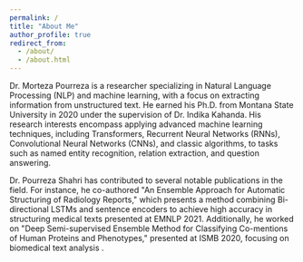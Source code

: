 ```yaml
---
permalink: /
title: "About Me"
author_profile: true
redirect_from: 
  - /about/
  - /about.html
---
```


Dr. Morteza Pourreza is a researcher specializing in Natural Language Processing (NLP) and machine learning, with a focus on extracting information from unstructured text. He earned his Ph.D. from Montana State University in 2020 under the supervision of Dr. Indika Kahanda. His research interests encompass applying advanced machine learning techniques, including Transformers, Recurrent Neural Networks (RNNs), Convolutional Neural Networks (CNNs), and classic algorithms, to tasks such as named entity recognition, relation extraction, and question answering.

Dr. Pourreza Shahri has contributed to several notable publications in the field. For instance, he co-authored "An Ensemble Approach for Automatic Structuring of Radiology Reports," which presents a method combining Bi-directional LSTMs and sentence encoders to achieve high accuracy in structuring medical texts presented at EMNLP 2021. Additionally, he worked on "Deep Semi-supervised Ensemble Method for Classifying Co-mentions of Human Proteins and Phenotypes," presented at ISMB 2020, focusing on biomedical text analysis .
